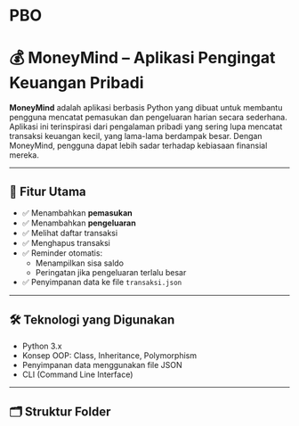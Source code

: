 # PBO
# 💰 MoneyMind – Aplikasi Pengingat Keuangan Pribadi

**MoneyMind** adalah aplikasi berbasis Python yang dibuat untuk membantu pengguna mencatat pemasukan dan pengeluaran harian secara sederhana. Aplikasi ini terinspirasi dari pengalaman pribadi yang sering lupa mencatat transaksi keuangan kecil, yang lama-lama berdampak besar. Dengan MoneyMind, pengguna dapat lebih sadar terhadap kebiasaan finansial mereka.

---

## 🎯 Fitur Utama

- ✅ Menambahkan **pemasukan**
- ✅ Menambahkan **pengeluaran**
- ✅ Melihat daftar transaksi
- ✅ Menghapus transaksi
- ✅ Reminder otomatis:
  - Menampilkan sisa saldo
  - Peringatan jika pengeluaran terlalu besar
- ✅ Penyimpanan data ke file `transaksi.json`

---

## 🛠️ Teknologi yang Digunakan

- Python 3.x
- Konsep OOP: Class, Inheritance, Polymorphism
- Penyimpanan data menggunakan file JSON
- CLI (Command Line Interface)

---

## 🗂️ Struktur Folder

